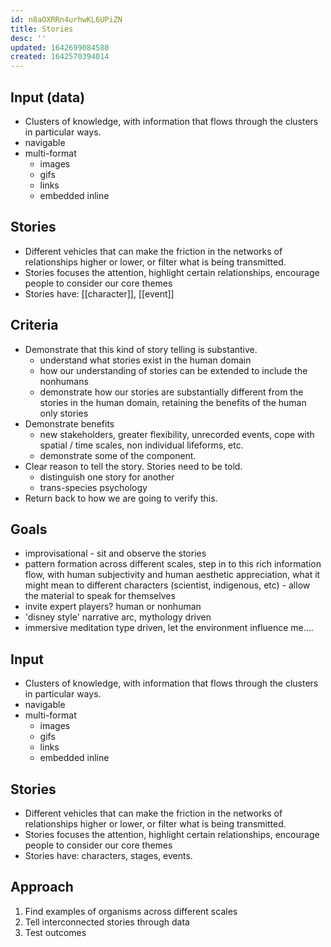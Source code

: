 ```yaml
---
id: n8aOXRRn4urhwKL6UPiZN
title: Stories
desc: ''
updated: 1642699084580
created: 1642570394014
---
```


## Input (data)

- Clusters of knowledge, with information that flows through the clusters in particular ways.
- navigable
- multi-format
  - images
  - gifs
  - links
  - embedded inline

## Stories

- Different vehicles that can make the friction in the networks of relationships higher or lower, or filter what is being transmitted. 
- Stories focuses the attention, highlight certain relationships, encourage people to consider our core themes
- Stories have: [[character]], [[event]]

## Criteria

- Demonstrate that this kind of story telling is substantive.
  - understand what stories exist in the human domain
  - how our understanding of stories can be extended to include the nonhumans
  - demonstrate how our stories are substantially different from the stories in the human domain, retaining the benefits of the human only stories
- Demonstrate benefits
  - new stakeholders, greater flexibility, unrecorded events, cope with spatial / time scales, non individual lifeforms, etc.
  - demonstrate some of the component.
- Clear reason to tell the story. Stories need to be told.
  - distinguish one story for another
  - trans-species psychology
- Return back to how we are going to verify this.

## Goals

- improvisational - sit and observe the stories
- pattern formation across different scales, step in to this rich information flow, with human subjectivity and human aesthetic appreciation, what it might mean to different characters (scientist, indigenous, etc) - allow the material to speak for themselves
- invite expert players? human or nonhuman
- 'disney style' narrative arc, mythology driven
- immersive meditation type driven, let the environment influence me....

## Input

- Clusters of knowledge, with information that flows through the clusters in particular ways.
- navigable
- multi-format
  - images
  - gifs
  - links
  - embedded inline

## Stories

- Different vehicles that can make the friction in the networks of relationships higher or lower, or filter what is being transmitted. 
- Stories focuses the attention, highlight certain relationships, encourage people to consider our core themes
- Stories have: characters, stages, events.

## Approach

1. Find examples of organisms across different scales 
2. Tell interconnected stories through data 
3. Test outcomes 
